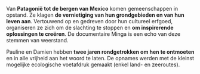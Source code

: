 Van **Patagonië tot de bergen van Mexico** komen gemeenschappen in opstand. Ze klagen **de vernietiging van hun grondgebieden en van hun leven aan**. Vertouwend op en gedreven door hun cultureel erfgoed, organiseren ze zich om de slachting te stoppen en **om inspirerende oplossingen te creëren**. De documentaire Minga is een echo van deze stemmen van weerstand.

Pauline en Damien hebben **twee jaren rondgetrokken om hen te ontmoeten** en in alle vrijheid aan het woord te laten. De opnames werden met de kleinst mogelijke ecologische voetafdruk gemaakt (enkel land- en zeeroutes).
